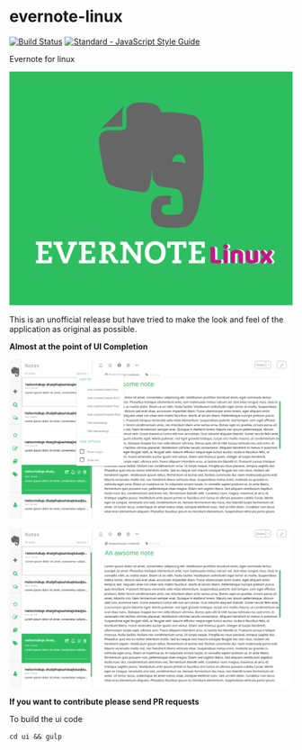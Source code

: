 # evernote-linux 
[![Build Status](https://travis-ci.org/Deepankar01/evernote-linux.svg?branch=master)](https://travis-ci.org/Deepankar01/evernote-linux) [![Standard - JavaScript Style Guide](https://img.shields.io/badge/code_style-standard-brightgreen.svg)](http://standardjs.com/)

Evernote for linux

![Evernote linux logo](https://github.com/Deepankar01/evernote-linux/blob/master/screenshots/evernote-linux-logo.png)

This is an unofficial release but have tried to make the look and feel of the application as original as possible. 

**Almost at the point of UI Completion** 

<kbd>![Evernote screenshot](https://github.com/Deepankar01/evernote-linux/blob/master/screenshots/evernote.png)</kbd>

<kbd>![Evernote screenshot2](https://github.com/Deepankar01/evernote-linux/blob/master/screenshots/evernote2.png)</kbd>


**If you want to contribute please send PR requests**

 To build the ui code

```shell
cd ui && gulp
```
